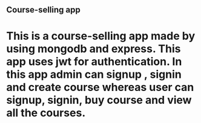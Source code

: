 ## Course-selling app 
# This is a course-selling app made by using mongodb and express. This app uses jwt for authentication. In this app admin can signup , signin and create course whereas user can signup, signin, buy course and view all the courses.